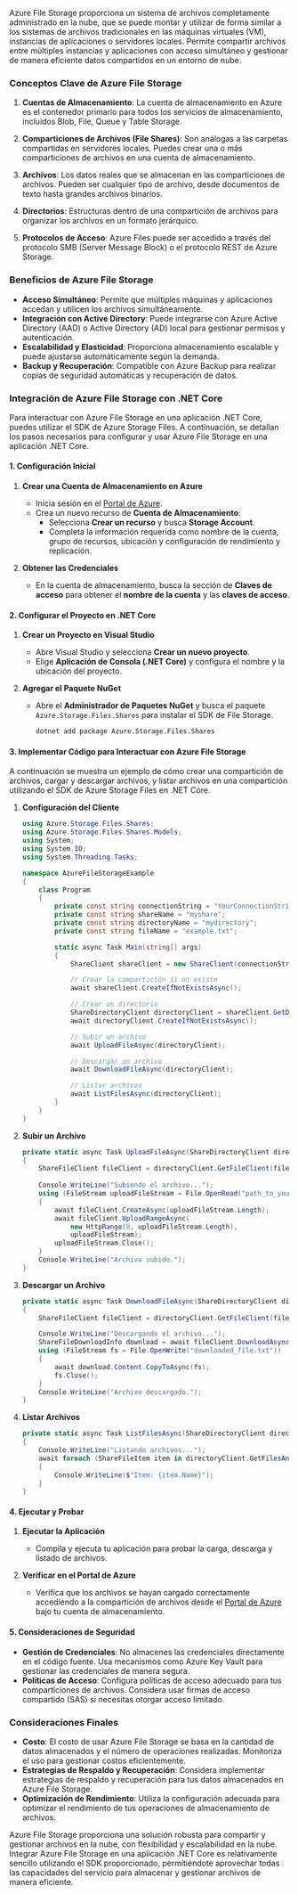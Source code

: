 Azure File Storage proporciona un sistema de archivos completamente administrado en la nube, que se puede montar y utilizar de forma similar a los sistemas de archivos tradicionales en las máquinas virtuales (VM), instancias de aplicaciones o servidores locales. Permite compartir archivos entre múltiples instancias y aplicaciones con acceso simultáneo y gestionar de manera eficiente datos compartidos en un entorno de nube.

### Conceptos Clave de Azure File Storage

1. **Cuentas de Almacenamiento**: La cuenta de almacenamiento en Azure es el contenedor primario para todos los servicios de almacenamiento, incluidos Blob, File, Queue y Table Storage.

2. **Comparticiones de Archivos (File Shares)**: Son análogas a las carpetas compartidas en servidores locales. Puedes crear una o más comparticiones de archivos en una cuenta de almacenamiento.

3. **Archivos**: Los datos reales que se almacenan en las comparticiones de archivos. Pueden ser cualquier tipo de archivo, desde documentos de texto hasta grandes archivos binarios.

4. **Directorios**: Estructuras dentro de una compartición de archivos para organizar los archivos en un formato jerárquico.

5. **Protocolos de Acceso**: Azure Files puede ser accedido a través del protocolo SMB (Server Message Block) o el protocolo REST de Azure Storage.

### Beneficios de Azure File Storage

- **Acceso Simultáneo**: Permite que múltiples máquinas y aplicaciones accedan y utilicen los archivos simultáneamente.
- **Integración con Active Directory**: Puede integrarse con Azure Active Directory (AAD) o Active Directory (AD) local para gestionar permisos y autenticación.
- **Escalabilidad y Elasticidad**: Proporciona almacenamiento escalable y puede ajustarse automáticamente según la demanda.
- **Backup y Recuperación**: Compatible con Azure Backup para realizar copias de seguridad automáticas y recuperación de datos.

### Integración de Azure File Storage con .NET Core

Para interactuar con Azure File Storage en una aplicación .NET Core, puedes utilizar el SDK de Azure Storage Files. A continuación, se detallan los pasos necesarios para configurar y usar Azure File Storage en una aplicación .NET Core.

#### 1. Configuración Inicial

1. **Crear una Cuenta de Almacenamiento en Azure**

   - Inicia sesión en el [Portal de Azure](https://portal.azure.com/).
   - Crea un nuevo recurso de **Cuenta de Almacenamiento**:
     - Selecciona **Crear un recurso** y busca **Storage Account**.
     - Completa la información requerida como nombre de la cuenta, grupo de recursos, ubicación y configuración de rendimiento y replicación.

2. **Obtener las Credenciales**

   - En la cuenta de almacenamiento, busca la sección de **Claves de acceso** para obtener el **nombre de la cuenta** y las **claves de acceso**.

#### 2. Configurar el Proyecto en .NET Core

1. **Crear un Proyecto en Visual Studio**

   - Abre Visual Studio y selecciona **Crear un nuevo proyecto**.
   - Elige **Aplicación de Consola (.NET Core)** y configura el nombre y la ubicación del proyecto.

2. **Agregar el Paquete NuGet**

   - Abre el **Administrador de Paquetes NuGet** y busca el paquete `Azure.Storage.Files.Shares` para instalar el SDK de File Storage.

     ```bash
     dotnet add package Azure.Storage.Files.Shares
     ```

#### 3. Implementar Código para Interactuar con Azure File Storage

A continuación se muestra un ejemplo de cómo crear una compartición de archivos, cargar y descargar archivos, y listar archivos en una compartición utilizando el SDK de Azure Storage Files en .NET Core.

1. **Configuración del Cliente**

   ```csharp
   using Azure.Storage.Files.Shares;
   using Azure.Storage.Files.Shares.Models;
   using System;
   using System.IO;
   using System.Threading.Tasks;

   namespace AzureFileStorageExample
   {
       class Program
       {
           private const string connectionString = "YourConnectionString";
           private const string shareName = "myshare";
           private const string directoryName = "mydirectory";
           private const string fileName = "example.txt";

           static async Task Main(string[] args)
           {
               ShareClient shareClient = new ShareClient(connectionString, shareName);

               // Crear la compartición si no existe
               await shareClient.CreateIfNotExistsAsync();

               // Crear un directorio
               ShareDirectoryClient directoryClient = shareClient.GetDirectoryClient(directoryName);
               await directoryClient.CreateIfNotExistsAsync();

               // Subir un archivo
               await UploadFileAsync(directoryClient);

               // Descargar un archivo
               await DownloadFileAsync(directoryClient);

               // Listar archivos
               await ListFilesAsync(directoryClient);
           }
       }
   }
   ```

2. **Subir un Archivo**

   ```csharp
   private static async Task UploadFileAsync(ShareDirectoryClient directoryClient)
   {
       ShareFileClient fileClient = directoryClient.GetFileClient(fileName);
       
       Console.WriteLine("Subiendo el archivo...");
       using (FileStream uploadFileStream = File.OpenRead("path_to_your_file.txt"))
       {
           await fileClient.CreateAsync(uploadFileStream.Length);
           await fileClient.UploadRangeAsync(
               new HttpRange(0, uploadFileStream.Length), 
               uploadFileStream);
           uploadFileStream.Close();
       }
       Console.WriteLine("Archivo subido.");
   }
   ```

3. **Descargar un Archivo**

   ```csharp
   private static async Task DownloadFileAsync(ShareDirectoryClient directoryClient)
   {
       ShareFileClient fileClient = directoryClient.GetFileClient(fileName);

       Console.WriteLine("Descargando el archivo...");
       ShareFileDownloadInfo download = await fileClient.DownloadAsync();
       using (FileStream fs = File.OpenWrite("downloaded_file.txt"))
       {
           await download.Content.CopyToAsync(fs);
           fs.Close();
       }
       Console.WriteLine("Archivo descargado.");
   }
   ```

4. **Listar Archivos**

   ```csharp
   private static async Task ListFilesAsync(ShareDirectoryClient directoryClient)
   {
       Console.WriteLine("Listando archivos...");
       await foreach (ShareFileItem item in directoryClient.GetFilesAndDirectoriesAsync())
       {
           Console.WriteLine($"Item: {item.Name}");
       }
   }
   ```

#### 4. Ejecutar y Probar

1. **Ejecutar la Aplicación**

   - Compila y ejecuta tu aplicación para probar la carga, descarga y listado de archivos.

2. **Verificar en el Portal de Azure**

   - Verifica que los archivos se hayan cargado correctamente accediendo a la compartición de archivos desde el [Portal de Azure](https://portal.azure.com/) bajo tu cuenta de almacenamiento.

#### 5. Consideraciones de Seguridad

- **Gestión de Credenciales**: No almacenes las credenciales directamente en el código fuente. Usa mecanismos como Azure Key Vault para gestionar las credenciales de manera segura.
- **Políticas de Acceso**: Configura políticas de acceso adecuado para tus comparticiones de archivos. Considera usar firmas de acceso compartido (SAS) si necesitas otorgar acceso limitado.

### Consideraciones Finales

- **Costo**: El costo de usar Azure File Storage se basa en la cantidad de datos almacenados y el número de operaciones realizadas. Monitoriza el uso para gestionar costos eficientemente.
- **Estrategias de Respaldo y Recuperación**: Considera implementar estrategias de respaldo y recuperación para tus datos almacenados en Azure File Storage.
- **Optimización de Rendimiento**: Utiliza la configuración adecuada para optimizar el rendimiento de tus operaciones de almacenamiento de archivos.

Azure File Storage proporciona una solución robusta para compartir y gestionar archivos en la nube, con flexibilidad y escalabilidad en la nube. Integrar Azure File Storage en una aplicación .NET Core es relativamente sencillo utilizando el SDK proporcionado, permitiéndote aprovechar todas las capacidades del servicio para almacenar y gestionar archivos de manera eficiente.